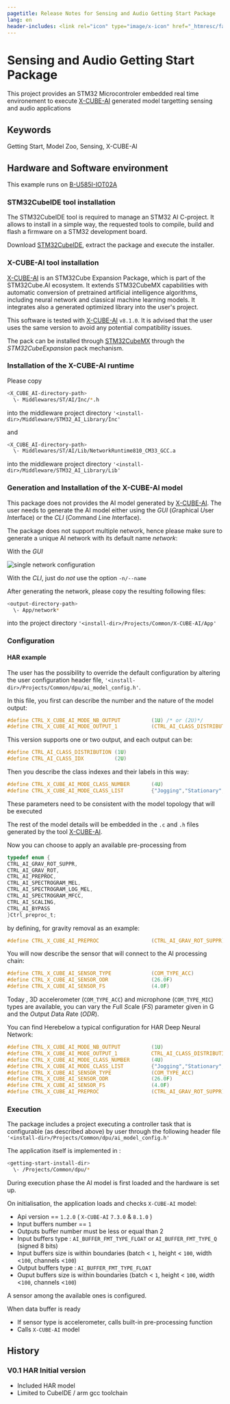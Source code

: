 ```yaml
---
pagetitle: Release Notes for Sensing and Audio Getting Start Package
lang: en
header-includes: <link rel="icon" type="image/x-icon" href="_htmresc/favicon.png" />
---
```


# __Sensing and Audio Getting Start Package__

This project provides an STM32 Microcontroler embedded real time environement to execute [X-CUBE-AI](https://www.st.com/en/embedded-software/x-cube-ai.html) generated model targetting sensing and audio applications

## __Keywords__

Getting Start, Model Zoo, Sensing, X-CUBE-AI

## __Hardware and Software environment__

This example runs on [B-U585I-IOT02A](https://www.st.com/en/evaluation-tools/b-u585i-iot02a.html)

### __STM32CubeIDE tool installation__

The STM32CubeIDE tool is required to manage an STM32 AI C-project. It allows to install in a simple way, the requested tools to compile, build and flash a firmware on a STM32 development board.

Download [STM32CubeIDE](https://www.st.com/content/st_com/en/products/development-tools/software-development-tools/stm32-software-development-tools/stm32-ides/stm32cubeide.html), extract the package and execute the installer.

### __X-CUBE-AI tool installation__

[X-CUBE-AI](https://www.st.com/en/embedded-software/x-cube-ai.html) is an STM32Cube Expansion Package, which is part of the STM32Cube.AI ecosystem. It extends STM32CubeMX capabilities with automatic conversion of pretrained artificial intelligence algorithms, including neural network and classical machine learning models. It integrates also a generated optimized library into the user's project.

This software is tested with [X-CUBE-AI](https://www.st.com/en/embedded-software/x-cube-ai.html) `v8.1.0`. It is advised that the user uses the same version to avoid any potential compatibility issues.

The pack can be installed through [STM32CubeMX](https://www.st.com/content/st_com/en/products/development-tools/software-development-tools/stm32-software-development-tools/stm32-configurators-and-code-generators/stm32cubemx.html) through the  *STM32CubeExpansion* pack mechanism.

### __Installation of the X-CUBE-AI runtime__

Please copy

```bash
<X_CUBE_AI-directory-path>
  \- Middlewares/ST/AI/Inc/*.h
```

into the middleware project directory `'<install-dir>/Middleware/STM32_AI_Library/Inc'`

and

```bash
<X_CUBE_AI-directory-path>
  \- Middlewares/ST/AI/Lib/NetworkRuntime810_CM33_GCC.a
```

into the middleware project directory `'<install-dir>/Middleware/STM32_AI_Library/Lib'`

### __Generation and Installation of the X-CUBE-AI model__

This package does not provides the AI model generated by [X-CUBE-AI](https://www.st.com/en/embedded-software/x-cube-ai.html).
The user needs to generate the AI model either using the *GUI* (*G*raphical *U*ser *I*nterface) or the *CLI* (*C*ommand *L*ine *I*nterface).

The package does not support multiple network, hence please make sure to generate a unique AI network with its default name *network*:

With the *GUI*

![single network configuration](_htmresc/XcubeAisingleNetwork.png)

With the *CLI*, just do *not* use the option ```-n/--name```

After generating the network, please copy the resulting following files:

```bash
<output-directory-path>
  \- App/network*
```

into the project directory `'<install-dir>/Projects/Common/X-CUBE-AI/App'`

### __Configuration__

#### __HAR example__

The user has the possibility to override the default configuration by altering the user configuration header file, `'<install-dir>/Projects/Common/dpu/ai_model_config.h'`.

In this file, you first can describe the number and the nature of the model output:

```C
#define CTRL_X_CUBE_AI_MODE_NB_OUTPUT          (1U) /* or (2U)*/
#define CTRL_X_CUBE_AI_MODE_OUTPUT_1           (CTRL_AI_CLASS_DISTRIBUTION)
```

This version supports one or two output, and each output can be:

```C
#define CTRL_AI_CLASS_DISTRIBUTION (1U)
#define CTRL_AI_CLASS_IDX          (2U)
```

Then you describe the class indexes and their labels in this way:

```C
#define CTRL_X_CUBE_AI_MODE_CLASS_NUMBER       (4U)
#define CTRL_X_CUBE_AI_MODE_CLASS_LIST         {"Jogging","Stationary","Stairs","Walking"}
```

These parameters need to be consistent with the model topology that will be executed

The rest of the model details will be embedded in the `.c` and `.h` files generated by the tool [X-CUBE-AI](https://www.st.com/en/embedded-software/x-cube-ai.html).

Now you can choose to apply an available pre-processing from

```C
typedef enum {
CTRL_AI_GRAV_ROT_SUPPR,
CTRL_AI_GRAV_ROT,
CTRL_AI_PREPROC,
CTRL_AI_SPECTROGRAM_MEL,
CTRL_AI_SPECTROGRAM_LOG_MEL,
CTRL_AI_SPECTROGRAM_MFCC,
CTRL_AI_SCALING,
CTRL_AI_BYPASS
}Ctrl_preproc_t;
```

by defining, for gravity removal as an example:

```C
#define CTRL_X_CUBE_AI_PREPROC                 (CTRL_AI_GRAV_ROT_SUPPR)
```

You will now describe the sensor that will connect to the AI processing chain:

```C
#define CTRL_X_CUBE_AI_SENSOR_TYPE             (COM_TYPE_ACC)
#define CTRL_X_CUBE_AI_SENSOR_ODR              (26.0F)
#define CTRL_X_CUBE_AI_SENSOR_FS               (4.0F)
```

Today , 3D accelerometer (`COM_TYPE_ACC`) and microphone (`COM_TYPE_MIC`) types are available,  you can vary the *F*ull *S*cale (*FS*) parameter given in G and the *O*utput *D*ata *R*ate (*ODR*).

You can find Herebelow a typical configuration for HAR Deep Neural Network:

```C
#define CTRL_X_CUBE_AI_MODE_NB_OUTPUT          (1U)
#define CTRL_X_CUBE_AI_MODE_OUTPUT_1           CTRL_AI_CLASS_DISTRIBUTION
#define CTRL_X_CUBE_AI_MODE_CLASS_NUMBER       (4U)
#define CTRL_X_CUBE_AI_MODE_CLASS_LIST         {"Jogging","Stationary","Stairs","Walking"}
#define CTRL_X_CUBE_AI_SENSOR_TYPE             (COM_TYPE_ACC)
#define CTRL_X_CUBE_AI_SENSOR_ODR              (26.0F)
#define CTRL_X_CUBE_AI_SENSOR_FS               (4.0F)
#define CTRL_X_CUBE_AI_PREPROC                 (CTRL_AI_GRAV_ROT_SUPPR)
```

### __Execution__

The package includes a project executing a controller task that is configurable (as described above) by user through the following header file `'<install-dir>/Projects/Common/dpu/ai_model_config.h'`

The application itself is implemented in :

```bash
<getting-start-install-dir>
  \- /Projects/Common/dpu/*
```

During execution phase the AI model is first loaded and the hardware is set up.

On initialisation, the application loads and checks `X-CUBE-AI` model:

* Api version == `1.2.0` ( `X-CUBE-AI` `7.3.0` & `8.1.0` )
* Input buffers number == `1`
* Outputs buffer number must be less or equal than 2
* Input buffers type : `AI_BUFFER_FMT_TYPE_FLOAT` or `AI_BUFFER_FMT_TYPE_Q` (signed 8 bits)
* Input buffers size is within boundaries (batch < `1`, height < `100`, width <`100`, channels <`100`)
* Output buffers type : `AI_BUFFER_FMT_TYPE_FLOAT`
* Ouput buffers size is within boundaries (batch < `1`, height < `100`, width <`100`, channels <`100`)

A sensor among the available ones is configured.

When data buffer is ready

* If sensor type is accelerometer, calls built-in pre-processing function
* Calls `X-CUBE-AI` model

## __History__

### __V0.1 HAR Initial version__

* Included  HAR model
* Limited to CubeIDE / arm gcc toolchain
